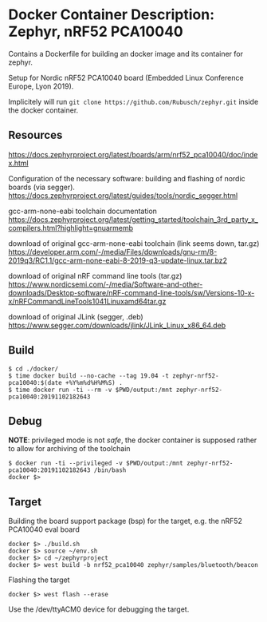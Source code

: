 # Docker Container Description: Zephyr, nRF52 PCA10040

Contains a Dockerfile for building an docker image and its container for zephyr.

Setup for Nordic nRF52 PCA10040 board (Embedded Linux Conference Europe, Lyon 2019).

Implicitely will run ```git clone https://github.com/Rubusch/zephyr.git``` inside the docker container.



## Resources


https://docs.zephyrproject.org/latest/boards/arm/nrf52_pca10040/doc/index.html


Configuration of the necessary software: building and flashing of nordic boards (via segger).
https://docs.zephyrproject.org/latest/guides/tools/nordic_segger.html

gcc-arm-none-eabi toolchain documentation
https://docs.zephyrproject.org/latest/getting_started/toolchain_3rd_party_x_compilers.html?highlight=gnuarmemb

download of original gcc-arm-none-eabi toolchain (link seems down, tar.gz)
https://developer.arm.com/-/media/Files/downloads/gnu-rm/8-2019q3/RC1.1/gcc-arm-none-eabi-8-2019-q3-update-linux.tar.bz2

download of original nRF command line tools (tar.gz)
https://www.nordicsemi.com/-/media/Software-and-other-downloads/Desktop-software/nRF-command-line-tools/sw/Versions-10-x-x/nRFCommandLineTools1041Linuxamd64tar.gz

download of original JLink (segger, .deb)
https://www.segger.com/downloads/jlink/JLink_Linux_x86_64.deb



## Build

```
$ cd ./docker/
$ time docker build --no-cache --tag 19.04 -t zephyr-nrf52-pca10040:$(date +%Y%m%d%H%M%S) .
$ time docker run -ti --rm -v $PWD/output:/mnt zephyr-nrf52-pca10040:20191102182643
```


## Debug

**NOTE**: privileged mode is not _safe_, the docker container is supposed rather to allow for archiving of the toolchain


```
$ docker run -ti --privileged -v $PWD/output:/mnt zephyr-nrf52-pca10040:20191102182643 /bin/bash
docker $>
```

## Target

Building the board support package (bsp) for the target, e.g. the nRF52 PCA10040 eval board

```
docker $> ./build.sh
docker $> source ~/env.sh
docker $> cd ~/zephyrproject
docker $> west build -b nrf52_pca10040 zephyr/samples/bluetooth/beacon
```

Flashing the target

```
docker $> west flash --erase
```

Use the /dev/ttyACM0 device for debugging the target.
